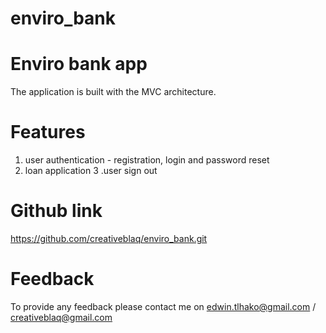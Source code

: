 # enviro_bank

# Enviro bank app
The application is built with the MVC architecture.

# Features
  1. user authentication - registration, login and password reset
  2. loan application
  3 .user sign out
  
# Github link
  https://github.com/creativeblaq/enviro_bank.git
  
# Feedback
To provide any feedback please contact me on edwin.tlhako@gmail.com / creativeblaq@gmail.com



